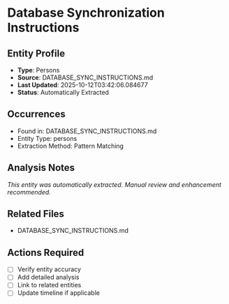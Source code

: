 # Database Synchronization Instructions

## Entity Profile
- **Type**: Persons
- **Source**: DATABASE_SYNC_INSTRUCTIONS.md
- **Last Updated**: 2025-10-12T03:42:06.084677
- **Status**: Automatically Extracted

## Occurrences
- Found in: DATABASE_SYNC_INSTRUCTIONS.md
- Entity Type: persons
- Extraction Method: Pattern Matching

## Analysis Notes
*This entity was automatically extracted. Manual review and enhancement recommended.*

## Related Files
- DATABASE_SYNC_INSTRUCTIONS.md

## Actions Required
- [ ] Verify entity accuracy
- [ ] Add detailed analysis
- [ ] Link to related entities
- [ ] Update timeline if applicable

